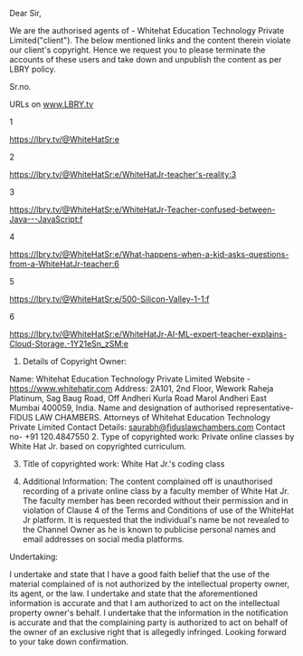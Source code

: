 Dear Sir,


We are the authorised agents of - Whitehat Education Technology Private Limited("client"). The below mentioned links and the content therein violate our client's copyright. Hence we request you to please terminate the accounts of these users and take down and unpublish the content as per LBRY policy.


Sr.no.

URLs on www.LBRY.tv

1

https://lbry.tv/@WhiteHatSr:e

2

https://lbry.tv/@WhiteHatSr:e/WhiteHatJr-teacher's-reality:3

3

https://lbry.tv/@WhiteHatSr:e/WhiteHatJr-Teacher-confused-between-Java---JavaScript:f

4

https://lbry.tv/@WhiteHatSr:e/What-happens-when-a-kid-asks-questions-from-a-WhiteHatJr-teacher:6

5

https://lbry.tv/@WhiteHatSr:e/500-Silicon-Valley-1-1:f

6

https://lbry.tv/@WhiteHatSr:e/WhiteHatJr-AI-ML-expert-teacher-explains-Cloud-Storage.-1Y21eSn_zSM:e


1. Details of Copyright Owner:

Name: Whitehat Education Technology Private Limited
Website - https://www.whitehatjr.com
Address: 2A101, 2nd Floor, Wework Raheja Platinum, Sag Baug Road, Off Andheri Kurla Road Marol Andheri East Mumbai 400059, India.
Name and designation of authorised representative- FIDUS LAW CHAMBERS. Attorneys of Whitehat Education Technology Private Limited
Contact Details: saurabh@fiduslawchambers.com Contact no- +91 120.4847550
2. Type of copyrighted work: Private online classes by White Hat Jr. based on copyrighted curriculum.

3. Title of copyrighted work: White Hat Jr.'s coding class

4. Additional Information: The content complained off is unauthorised recording of a private online class by a faculty member of White Hat Jr. The faculty member has been recorded without their permission and in violation of Clause 4 of the Terms and Conditions of use of the WhiteHat Jr platform. It is requested that the individual's name be not revealed to the Channel Owner as he is known to publicise personal names and email addresses on social media platforms.


Undertaking:

I undertake and state that I have a good faith belief that the use of the material complained of is not authorized by the intellectual property owner, its agent, or the law.
I undertake and state that the aforementioned information is accurate and that I am authorized to act on the intellectual property owner's behalf.
I undertake that the information in the notification is accurate and that the complaining party is authorized to act on behalf of the owner of an exclusive right that is allegedly infringed.
Looking forward to your take down confirmation.
